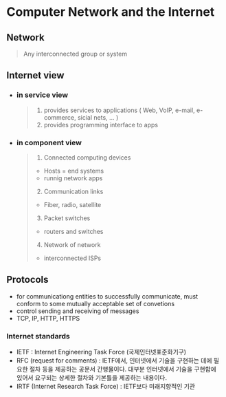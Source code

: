 # Computer Network and the Internet

## Network

> Any interconnected group or system

## Internet view

- ### in service view
  > 1. provides services to applications ( Web, VoIP, e-mail, e-commerce, sicial nets, ... )
  > 2. provides programming interface to apps
- ### in component view
  > 1. Connected computing devices
  >
  > - Hosts = end systems
  > - runnig network apps
  >
  > 2. Communication links
  >
  > - Fiber, radio, satellite
  >
  > 3. Packet switches
  >
  > - routers and switches
  >
  > 4. Network of network
  >
  > - interconnected ISPs

## Protocols

- for communicationg entities to successfully communicate, must conform to some mutually acceptable set of convetions
- control sending and receiving of messages
- TCP, IP, HTTP, HTTPS

### Internet standards

- IETF : Internet Engineering Task Force (국제인터넷표준화기구)
- RFC (request for comments) : IETF에서, 인터넷에서 기술을 구현하는 데에 필요한 절차 등을 제공하는 공문서 간행물이다. 대부분 인터넷에서 기술을 구현함에 있어서 요구되는 상세한 절차와 기본틀을 제공하는 내용이다.
- IRTF (Internet Research Task Force) : IETF보다 미래지향적인 기관
